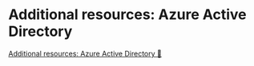# Additional resources: Azure Active Directory

[Additional resources: Azure Active Directory 🔗](https://www.coursera.org/learn/cybersecurity-identity-and-access-solutions-with-azure-ad/supplement/8jmHJ/additional-resources-azure-active-directory)

